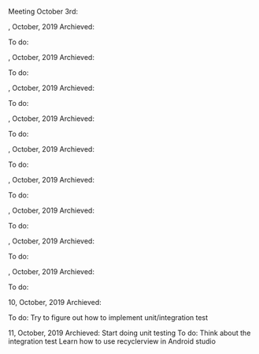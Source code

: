 Meeting October 3rd: 


, October, 2019
Archieved:
  
To do:

, October, 2019
Archieved:
  
To do:

, October, 2019
Archieved:
  
To do:

, October, 2019
Archieved:
  
To do:

, October, 2019
Archieved:
  
To do:

, October, 2019
Archieved:
  
To do:

, October, 2019
Archieved:
  
To do:

, October, 2019
Archieved:
  
To do:

, October, 2019
Archieved:
  
To do:

10, October, 2019
Archieved:
  
To do:
  Try to figure out how to implement unit/integration test

11, October, 2019
Archieved:
  Start doing unit testing
To do:
  Think about the integration test
  Learn how to use recyclerview in Android studio
  
